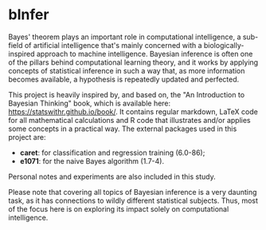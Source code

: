 # bInfer

Bayes' theorem plays an important role in computational intelligence, a sub-field of artificial intelligence that's mainly concerned with a biologically-inspired approach to machine intelligence. Bayesian inference is often one of the pillars behind computational learning theory, and it works by applying concepts of statistical inference in such a way that, as more information becomes available, a hypothesis is repeatedly updated and perfected.

This project is heavily inspired by, and based on, the "An Introduction to Bayesian Thinking" book, which is available here: https://statswithr.github.io/book/. It contains regular markdown, LaTeX code for all mathematical calculations and R code that illustrates and/or applies some concepts in a practical way. The external packages used in this project are:

* **caret**: for classification and regression training (6.0-86);
* **e1071**: for the naive Bayes algorithm (1.7-4).

Personal notes and experiments are also included in this study.

Please note that covering all topics of Bayesian inference is a very daunting task, as it has connections to wildly different statistical subjects. Thus, most of the focus here is on exploring its impact solely on computational intelligence.
